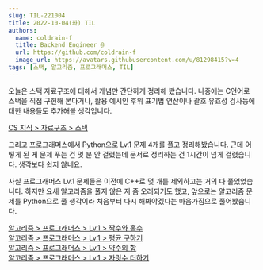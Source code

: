 ```yaml
---
slug: TIL-221004
title: 2022-10-04(화) TIL
authors:
  name: coldrain-f
  title: Backend Engineer @
  url: https://github.com/coldrain-f
  image_url: https://avatars.githubusercontent.com/u/81298415?v=4
tags: [스택, 알고리즘, 프로그래머스, TIL]
---
```


오늘은 스택 자료구조에 대해서 개념만 간단하게 정리해 봤습니다.
나중에는 C언어로 스택을 직접 구현해 본다거나,
활용 예시인 후위 표기법 연산이나 괄호 유효성 검사등에 대한 내용들도 추가해볼 생각입니다.

[CS 지식 > 자료구조 > 스택](https://coldrain-f.netlify.app/cs/dataStructure/%EC%8A%A4%ED%83%9D)

그리고 프로그래머스에서 Python으로 Lv.1 문제 4개를 풀고 정리해봤습니다.
근데 어떻게 된 게 문제 푸는 건 몇 분 안 걸렸는데 문서로 정리하는 건 1시간이 넘게 걸렸습니다. 생각보다 쉽지 않네요.

사실 프로그래머스 Lv.1 문제들은 이전에 C++로 몇 개를 제외하고는 거의 다 풀었었습니다.
하지만 요새 알고리즘을 풀지 않은 지 좀 오래되기도 했고, 앞으로는 알고리즘 문제를 Python으로 풀 생각이라
처음부터 다시 해봐야겠다는 마음가짐으로 풀어봤습니다.

[알고리즘 > 프로그래머스 > Lv.1 > 짝수와 홀수](http://coldrain-f.netlify.app/algorithm/%ED%94%84%EB%A1%9C%EA%B7%B8%EB%9E%98%EB%A8%B8%EC%8A%A4/Lv.%201/%EC%A7%9D%EC%88%98%EC%99%80-%ED%99%80%EC%88%98) <br/>
[알고리즘 > 프로그래머스 > Lv.1 > 평균 구하기](http://coldrain-f.netlify.app/algorithm/%ED%94%84%EB%A1%9C%EA%B7%B8%EB%9E%98%EB%A8%B8%EC%8A%A4/Lv.%201/%ED%8F%89%EA%B7%A0-%EA%B5%AC%ED%95%98%EA%B8%B0) <br/>
[알고리즘 > 프로그래머스 > Lv.1 > 약수의 합](http://coldrain-f.netlify.app/algorithm/%ED%94%84%EB%A1%9C%EA%B7%B8%EB%9E%98%EB%A8%B8%EC%8A%A4/Lv.%201/%EC%95%BD%EC%88%98%EC%9D%98-%ED%95%A9) <br/>
[알고리즘 > 프로그래머스 > Lv.1 > 자릿수 더하기](http://coldrain-f.netlify.app/algorithm/%ED%94%84%EB%A1%9C%EA%B7%B8%EB%9E%98%EB%A8%B8%EC%8A%A4/Lv.%201/%EC%9E%90%EB%A6%BF%EC%88%98-%EB%8D%94%ED%95%98%EA%B8%B0)
